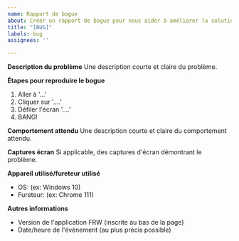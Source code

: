 ```yaml
---
name: Rapport de bogue
about: Créer un rapport de bogue pour nous aider à améliorer la solution
title: "[BUG]"
labels: bug
assignees: ''

---
```


**Description du problème**
Une description courte et claire du problème.

**Étapes pour reproduire le bogue**
1. Aller à '...'
2. Cliquer sur '....'
3. Défiler l'écran '....'
4. BANG!

**Comportement attendu**
Une description courte et claire du comportement attendu.

**Captures écran**
Si applicable, des captures d'écran démontrant le problème.

**Appareil utilisé/fureteur utilisé**
 - OS: (ex: Windows 10)
 - Fureteur: (ex: Chrome 111)

**Autres informations**
- Version de l'application FRW (inscrite au bas de la page)
- Date/heure de l'événement (au plus précis possible)
